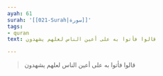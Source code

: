```yaml
---
ayah: 61
surah: '[[021-Surah|سورة]]'
tags:
- quran
text: قالوا فأتوا به على أعين الناس لعلهم يشهدون

---
```

> قالوا فأتوا به على أعين الناس لعلهم يشهدون
